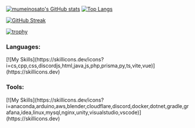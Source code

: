 <!-- <p align="left"> 
  <a href="https://github.com/mumeinosato/mumeinosato">
    <img src="https://img.shields.io/github/watchers/mumeinosato/mumeinosato?style=social" alt="mumeinosato" />
  </a>
  <a href="https://twitter.com/mumeinosato">
    <img height="20" src="https://img.shields.io/twitter/follow/mumeinosato" />
  </a>
  <a href="https://www.youtube.com/channel/UCpb92184AP2Ffhyf7u2bD3w">
    <img height="20" src="https://img.shields.io/youtube/channel/views/UCpb92184AP2Ffhyf7u2bD3w" />
  </a>
  <a href="https://github.com/mumeinosato">
    <img height="20" src="https://img.shields.io/github/followers/mumeinosato?style=social" />
</p> -->
  
[![mumeinosato's GitHub stats](https://github-readme-stats.vercel.app/api?username=mumeinosato)](https://github.com/anuraghazra/github-readme-stats)
[![Top Langs](https://github-readme-stats.vercel.app/api/top-langs/?username=mumeinosato&layout=compact)](https://github.com/anuraghazra/github-readme-stats)
 
[![GitHub Streak](https://streak-stats.demolab.com?user=mumeinosato&date_format=%5BY%2F%5Dn%2Fj&ring=48b0d5&fire=48b0d5&currStreakLabel=48b0d5&currStreakNum=48b0d5)](https://git.io/streak-stats)

[![trophy](https://github-profile-trophy.vercel.app/?username=mumeinosato)](https://github.com/ryo-ma/github-profile-trophy)
  
<h3 align="left">Languages:</h3>
<p align="left">
[![My Skills](https://skillicons.dev/icons?i=cs,cpp,css,discordjs,html,java,js,php,prisma,py,ts,vite,vue)](https://skillicons.dev)
</p>  
<h3 align="left">Tools:</h3>
<p align="left">
[![My Skills](https://skillicons.dev/icons?i=anaconda,arduino,aws,blender,cloudflare,discord,docker,dotnet,gradle,grafana,idea,linux,mysql,nginx,unity,visualstudio,vscode)](https://skillicons.dev)
</p>
